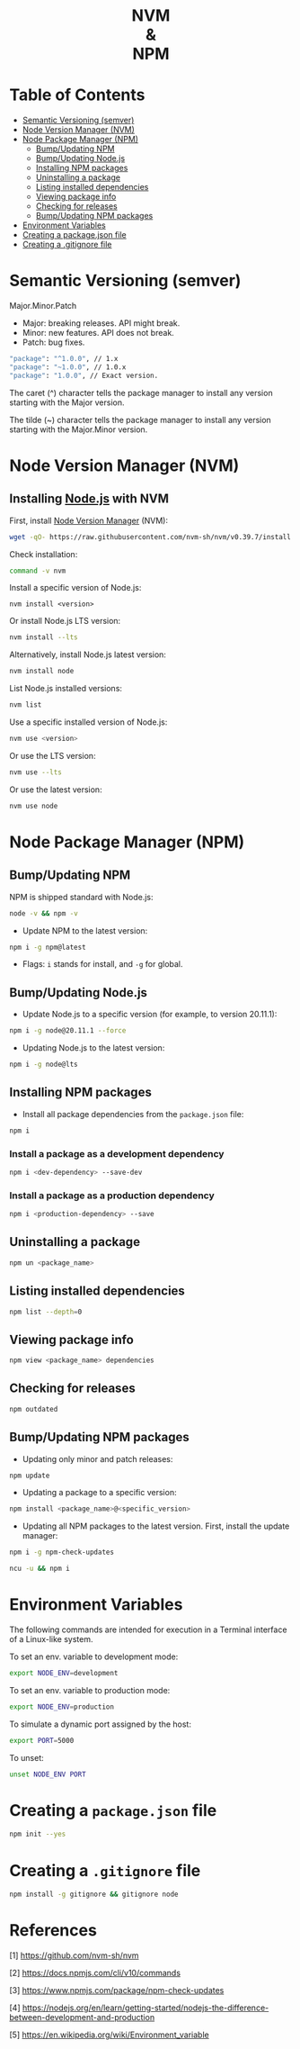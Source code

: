 <div align='center'>
  <h1> NVM <br> & <br> NPM </h1>
</div>

<!-- ################################################################ -->

# Table of Contents

- [Semantic Versioning (semver)](#semantic-versioning-semver)
- [Node Version Manager (NVM)](#node-version-manager-nvm)
- [Node Package Manager (NPM)](#node-package-manager-npm)
  - [Bump/Updating NPM](#bumpupdating-nodejs)
  - [Bump/Updating Node.js](#bumpupdating-nodejs)
  - [Installing NPM packages](#installing-npm-packages)
  - [Uninstalling a package](#uninstalling-a-package)
  - [Listing installed dependencies](#listing-installed-dependencies)
  - [Viewing package info](#viewing-package-info)
  - [Checking for releases](#checking-for-releases)
  - [Bump/Updating NPM packages](#bumpupdating-npm-packages)
- [Environment Variables](#environment-variables)
- [Creating a package.json file](#creating-a-packagejson-file)
- [Creating a .gitignore file](#creating-a-gitignore-file)

<!-- ################################################################ -->

# Semantic Versioning (semver)

Major.Minor.Patch

- Major: breaking releases. API might break.
- Minor: new features. API does not break.
- Patch: bug fixes.

```bash
"package": "^1.0.0", // 1.x
"package": "~1.0.0", // 1.0.x
"package": "1.0.0", // Exact version.
```
The caret (^) character tells the package manager to install any version starting with the Major version.

The tilde (~) character tells the package manager to install any version starting with the Major.Minor version.

<!-- ################################################################ -->

# Node Version Manager (NVM)

## Installing [Node.js](https://nodejs.org/en) with NVM

First, install [Node Version Manager](https://github.com/nvm-sh/nvm) (NVM):
```bash
wget -qO- https://raw.githubusercontent.com/nvm-sh/nvm/v0.39.7/install.sh | bash
```
Check installation:
```bash
command -v nvm 
```
Install a specific version of Node.js:
```
nvm install <version>
```
Or install Node.js LTS version:
```bash
nvm install --lts
```
Alternatively, install Node.js latest version:
```bash
nvm install node
```
List Node.js installed versions:
```bash
nvm list
```
Use a specific installed version of Node.js:
```bash
nvm use <version>
```
Or use the LTS version:
```bash
nvm use --lts
```
Or use the latest version:
```bash
nvm use node
```

<!-- ################################################################ -->

# Node Package Manager (NPM) 

## Bump/Updating NPM 

NPM is shipped standard with Node.js:
```bash
node -v && npm -v
```
- Update NPM to the latest version:

```bash
npm i -g npm@latest
```
- Flags: `i` stands for install, and `-g` for global.

<!-- ################################################################ -->

## Bump/Updating Node.js

- Update Node.js to a specific version (for example, to version 20.11.1):

```bash
npm i -g node@20.11.1 --force
```

- Updating Node.js to the latest version:

```bash
npm i -g node@lts
```

<!-- ################################################################ -->

## Installing NPM packages

- Install all package dependencies from the `package.json` file:

```bash
npm i
```

### Install a package as a development dependency

```bash
npm i <dev-dependency> --save-dev
```

### Install a package as a production dependency

```bash
npm i <production-dependency> --save
```

<!-- ################################################################ -->

## Uninstalling a package

```bash
npm un <package_name>
```

<!-- ################################################################ -->

## Listing installed dependencies

```bash
npm list --depth=0
```

<!-- ################################################################ -->

## Viewing package info

```bash
npm view <package_name> dependencies
```

<!-- ################################################################ -->

## Checking for releases

```bash
npm outdated
```

<!-- ################################################################ -->

## Bump/Updating NPM packages

- Updating only minor and patch releases:

```bash
npm update  
```

- Updating a package to a specific version:

```bash
npm install <package_name>@<specific_version>
```

- Updating all NPM packages to the latest version. First, install the update manager:

```bash
npm i -g npm-check-updates
```
```bash
ncu -u && npm i
```

<!-- ################################################################ -->

# Environment Variables 

The following commands are intended for execution in a Terminal interface of a Linux-like system.

To set an env. variable to development mode:

```bash
export NODE_ENV=development
```

To set an env. variable to production mode:

```bash
export NODE_ENV=production
```

To simulate a dynamic port assigned by the host:

```bash
export PORT=5000
```

To unset:

```bash
unset NODE_ENV PORT
```

<!-- ################################################################ -->

# Creating a `package.json` file

```bash
npm init --yes
```

<!-- ################################################################ -->

# Creating a `.gitignore` file

```bash
npm install -g gitignore && gitignore node
```

# References

[1] https://github.com/nvm-sh/nvm

[2] https://docs.npmjs.com/cli/v10/commands

[3] https://www.npmjs.com/package/npm-check-updates

[4] https://nodejs.org/en/learn/getting-started/nodejs-the-difference-between-development-and-production

[5] https://en.wikipedia.org/wiki/Environment_variable
